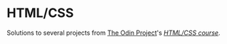 # HTML/CSS

Solutions to several projects from [The Odin Project](http://www.theodinproject.com/home)'s [*HTML/CSS course*](http://www.theodinproject.com/html5-and-css3).
